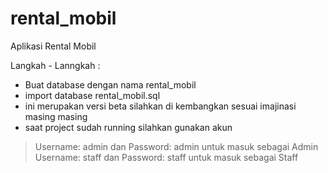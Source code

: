 # rental_mobil
Aplikasi Rental Mobil

Langkah - Lanngkah :
- Buat database dengan nama rental_mobil 
- import database rental_mobil.sql 
- ini merupakan versi beta silahkan di kembangkan sesuai imajinasi masing masing
- saat project sudah running silahkan gunakan akun 

> Username: admin dan Password: admin untuk masuk sebagai Admin
> Username: staff dan Password: staff untuk masuk sebagai Staff
